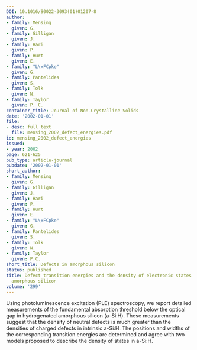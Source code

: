 ```yaml
---
DOI: 10.1016/S0022-3093(01)01207-8
author:
- family: Mensing
  given: G.
- family: Gilligan
  given: J.
- family: Hari
  given: P.
- family: Hurt
  given: E.
- family: "L\xFCpke"
  given: G.
- family: Pantelides
  given: S.
- family: Tolk
  given: N.
- family: Taylor
  given: P. C.
container_title: Journal of Non-Crystalline Solids
date: '2002-01-01'
file:
- desc: full text
  file: mensing_2002_defect_energies.pdf
id: mensing_2002_defect_energies
issued:
- year: 2002
page: 621-625
pub_type: article-journal
pubdate: '2002-01-01'
short_author:
- family: Mensing
  given: G.
- family: Gilligan
  given: J.
- family: Hari
  given: P.
- family: Hurt
  given: E.
- family: "L\xFCpke"
  given: G.
- family: Pantelides
  given: S.
- family: Tolk
  given: N.
- family: Taylor
  given: P.C.
short_title: Defects in amorphous silicon
status: published
title: Defect transition energies and the density of electronic states in hydrogenated
  amorphous silicon
volume: '299'
---
```

Using photoluminescence excitation (PLE) spectroscopy, we report detailed measurements of the fundamental absorption threshold below the optical gap in hydrogenated amorphous silicon (a-Si:H). These measurements suggest that the density of neutral defects is much greater than the densities of charged defects in intrinsic a-Si:H. The positions and widths of the corresponding transition energies are determined and agree with two models proposed to describe the density of states in a-Si:H.
